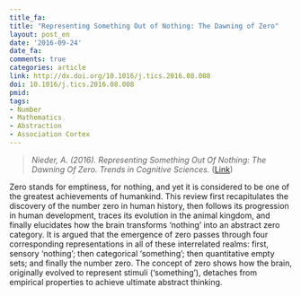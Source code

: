 ```yaml
---
title_fa:
title: "Representing Something Out of Nothing: The Dawning of Zero"
layout: post_en
date: '2016-09-24'
date_fa:
comments: true
categories: article
link: http://dx.doi.org/10.1016/j.tics.2016.08.008
doi: 10.1016/j.tics.2016.08.008
pmid: 
tags:
- Number
- Mathematics
- Abstraction
- Association Cortex
---
```


> *Nieder, A. (2016). Representing Something Out Of Nothing: The Dawning Of Zero. Trends in Cognitive Sciences.* ([Link](http://dx.doi.org/10.1016/j.tics.2016.08.008))


Zero stands for emptiness, for nothing, and yet it is considered to be one of the greatest achievements of humankind. This review first recapitulates the discovery of the number zero in human history, then follows its progression in human development, traces its evolution in the animal kingdom, and finally elucidates how the brain transforms ‘nothing’ into an abstract zero category. It is argued that the emergence of zero passes through four corresponding representations in all of these interrelated realms: first, sensory ‘nothing’; then categorical ‘something’; then quantitative empty sets; and finally the number zero. The concept of zero shows how the brain, originally evolved to represent stimuli (‘something’), detaches from empirical properties to achieve ultimate abstract thinking.

